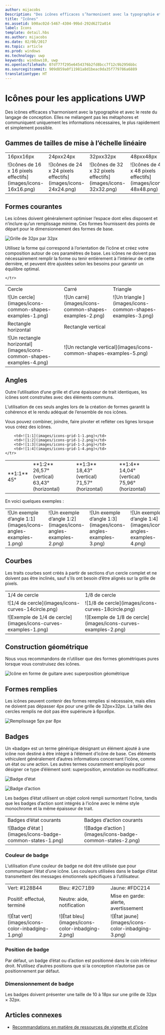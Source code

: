 ```yaml
---
author: mijacobs
Description: "Des icônes efficaces s’harmonisent avec la typographie et avec le reste du langage de conception. Elles ne mélangent pas les métaphores et communiquent uniquement les informations nécessaires, le plus rapidement et simplement possible."
title: "Icônes"
ms.assetid: b90ac02d-5467-4304-99bd-292d6272a014
label: Icons
template: detail.hbs
ms.author: mijacobs
ms.date: 02/08/2017
ms.topic: article
ms.prod: windows
ms.technology: uwp
keywords: windows10, uwp
ms.openlocfilehash: 07df77f295e6454376b2fd8bcc7f12c9b2956bbc
ms.sourcegitcommit: 909d859a0f11981a8d1beac0da35f779786a6889
translationtype: HT
---
```

# <a name="icons-for-uwp-apps"></a>Icônes pour les applications UWP

<link rel="stylesheet" href="https://az835927.vo.msecnd.net/sites/uwp/Resources/css/custom.css">

Des icônes efficaces s’harmonisent avec la typographie et avec le reste du langage de conception. Elles ne mélangent pas les métaphores et communiquent uniquement les informations nécessaires, le plus rapidement et simplement possible. 

## <a name="linear-scaling-size-ramps"></a>Gammes de tailles de mise à l’échelle linéaire 

<table>
    <tr> 
        <td>16pxx16px</td>
        <td>24pxx24px</td>
        <td>32pxx32px</td>
        <td>48pxx48px</td>
    </tr>
    <tr> 
        <td>![Icônes de 16 x 16 pixels effectifs](images/icons-16x16.png)</td>
        <td>![Icônes de 24 x 24 pixels effectifs](images/icons-24x24.png)</td>
        <td>![Icônes de 32 x 32 pixels effectifs](images/icons-32x32.png)</td>
        <td>![Icônes de 48 x 48 pixels effectifs](images/icons-48x48.png)</td>
    </tr>
</table>

## <a name="common-shapes"></a>Formes courantes

Les icônes doivent généralement optimiser l’espace dont elles disposent et n’inclure qu’un remplissage minime. Ces formes fournissent des points de départ pour le dimensionnement des formes de base. 

![Grille de 32px par 32px](images/icons-common-shapes.png)

Utilisez la forme qui correspond à l’orientation de l’icône et créez votre composition autour de ces paramètres de base. Les icônes ne doivent pas nécessairement remplir la forme ou tenir entièrement à l’intérieur de cette dernière, et peuvent être ajustées selon les besoins pour garantir un équilibre optimal. 

<table class="uwpd-noborder">
    <tr>
        <td>Cercle<td>
        <td>Carré</td>
        <td>Triangle</td>
    </tr>
    <tr>
        <td>![Un cercle](images/icons-common-shapes-examples-1.png)<td>
        <td>![Un carré](images/icons-common-shapes-examples-2.png)</td>
        <td>![Un triangle ](images/icons-common-shapes-examples-3.png)</td>
    </tr>
        <tr>
        <td>Rectangle horizontal<td>
        <td colspan="2">Rectangle vertical</td>        
        </tr>
    <tr>
        <td>![Un rectangle horizontal](images/icons-common-shapes-examples-4.png)<td>
        <td colspan="2">![Un rectangle vertical](images/icons-common-shapes-examples-5.png)</td>
         
    </tr>

</table>

## <a name="angles"></a>Angles

Outre l’utilisation d’une grille et d’une épaisseur de trait identiques, les icônes sont construites avec des éléments communs. 

L’utilisation de ces seuls angles lors de la création de formes garantit la cohérence et le rendu adéquat de l’ensemble de nos icônes. 

Vous pouvez combiner, joindre, faire pivoter et refléter ces lignes lorsque vous créez des icônes. 

<table>
    <tr>
        <td>**1:1**<br/>45°</td>
        <td>**1:2**<br />26,57° (vertical)<br/>63,43° (horizontal)</td>
        <td>**1:3**<br/>18,43° (vertical)<br/>71,57° (horizontal)</td>
        <td>**1:4**<br/>14,04° (vertical)<br/>75,96° (horizontal)</td>
    </tr>
    <tr>
        
        <td>![1:1](images/icons-grid-1-1.png)</td>
        <td>![1:2](images/icons-grid-1-2.png)</td>
        <td>![1:3](images/icons-grid-1-3.png)</td>
        <td>![1:4](images/icons-grid-1-4.png)</td>
    </tr>  
</table>

<p>En voici quelques exemples :</p>

<table>
    <tr>
        <td>![Un exemple d’angle 1:1](images/icons-angles-examples-1.png)</td>
        <td>![Un exemple d’angle 1:2](images/icons-angles-examples-2.png)</td>
        <td>![Un exemple d’angle 1:3](images/icons-angles-examples-3.png)</td>
        <td>![Un exemple d’angle 1:4](images/icons-angles-examples-4.png)</td>
    </tr>
</table>

## <a name="curves"></a>Courbes

Les traits courbes sont créés à partir de sections d’un cercle complet et ne doivent pas être inclinés, sauf s’ils ont besoin d’être alignés sur la grille de pixels. 

<table>
    <tr>
        <td>1/4 de cercle</td>
        <td>1/8 de cercle</td>
    </tr>
    <tr>
        <td>![1/4 de cercle](images/icons-curves-14circle.png)</td>
        <td>![1/8 de cercle](images/icons-curves-18circle.png)</td>
    </tr>
    <tr>
        <td>![Exemple de 1/4 de cercle](images/icons-curves-examples-1.png)</td>
        <td>![Exemple de 1/8 de cercle](images/icons-curves-examples-2.png)</td>
    </tr>    
</table>

## <a name="geometric-construction"></a>Construction géométrique

Nous vous recommandons de n’utiliser que des formes géométriques pures lorsque vous construisez des icônes.

![Icône en forme de guitare avec superposition géométrique ](images/icons-geometric-construction.png)

## <a name="filled-shapes"></a>Formes remplies 

Les icônes peuvent contenir des formes remplies si nécessaire, mais elles ne doivent pas dépasser 4px pour une grille de 32px×32px. La taille des cercles remplis ne doit pas être supérieure à 6pxx6px. 

![Remplissage 5px par 8px ](images/icons-filled-shapes.png)

## <a name="badges"></a>Badges

Un «badge» est un terme générique désignant un élément ajouté à une icône non destiné à être intégré à l’élément d’icône de base. Ces éléments véhiculent généralement d’autres informations concernant l’icône, comme un état ou une action. Les autres termes couramment employés pour désigner ce type d’élément sont: superposition, annotation ou modificateur. 

![Badge d’état ](images/icons-badge-status.png)

![Badge d’action ](images/icons-badge-action.png)

Les badges d’état utilisent un objet coloré rempli surmontant l’icône, tandis que les badges d’action sont intégrés à l’icône avec le même style monochrome et la même épaisseur de trait.

<table>
<tr>
    <td>Badges d’état courants</td>
    <td>Badges d’action courants</td>
</tr>
<tr>
    <td>![Badge d’état ](images/icons-badge-common-states-1.png)</td>
    <td>![Badge d’action ](images/icons-badge-common-states-2.png)</td>
</tr>
</table>
<p></p>

### <a name="badge-color"></a>Couleur de badge 

L’utilisation d’une couleur de badge ne doit être utilisée que pour communiquer l’état d’une icône. Les couleurs utilisées dans le badge d’état transmettent des messages émotionnels spécifiques à l’utilisateur. 

<table>
<tr><td>Vert: #128B44</td><td>Bleu: #2C71B9</td><td>Jaune: #FDC214</td></tr>
<tr><td>Positif: effectué, terminé </td><td>Neutre: aide, notification </td><td>Mise en garde: alerte, avertissement </td></tr>
<tr><td>![État vert](images/icons-color-inbadging-1.png)</td><td>![État bleu](images/icons-color-inbadging-2.png)</td>
<td>![État jaune](images/icons-color-inbadging-3.png)</td></tr>
</table>
<p></p>

### <a name="badge-position"></a>Position de badge

Par défaut, un badge d’état ou d’action est positionné dans le coin inférieur droit. N’utilisez d’autres positions que si la conception n’autorise pas ce positionnement par défaut. 

### <a name="badge-sizing"></a>Dimensionnement de badge

Les badges doivent présenter une taille de 10 à 18px sur une grille de 32px × 32px. 

## <a name="related-articles"></a>Articles connexes

* [Recommandations en matière de ressources de vignette et d’icône](../controls-and-patterns/tiles-and-notifications-app-assets.md)
